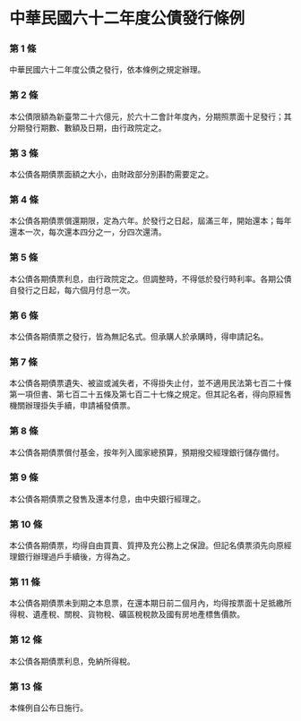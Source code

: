 # 中華民國六十二年度公債發行條例

### 第 1 條

中華民國六十二年度公債之發行，依本條例之規定辦理。

### 第 2 條

本公債限額為新臺幣二十六億元，於六十二會計年度內，分期照票面十足發行；其分期發行期數、數額及日期，由行政院定之。

### 第 3 條

本公債各期債票面額之大小，由財政部分別斟酌需要定之。

### 第 4 條

本公債各期債票償還期限，定為六年。於發行之日起，屆滿三年，開始還本；每年還本一次，每次還本四分之一，分四次還清。

### 第 5 條

本公債各期債票利息，由行政院定之。但調整時，不得低於發行時利率。各期公債自發行之日起，每六個月付息一次。

### 第 6 條

本公債各期債票之發行，皆為無記名式。但承購人於承購時，得申請記名。

### 第 7 條

本公債各期債票遺失、被盜或滅失者，不得掛失止付，並不適用民法第七百二十條第一項但書、第七百二十五條及第七百二十七條之規定。但其記名者，得向原經售機關辦理掛失手續，申請補發債票。

### 第 8 條

本公債各期債票償付基金，按年列入國家總預算，預期撥交經理銀行儲存備付。

### 第 9 條

本公債各期債票之發售及還本付息，由中央銀行經理之。

### 第 10 條

本公債各期債票，均得自由買賣、質押及充公務上之保證。但記名債票須先向原經理銀行辦理過戶手續後，方得為之。

### 第 11 條

本公債各期債票未到期之本息票，在還本期日前二個月內，均得按票面十足抵繳所得稅、遺產稅、關稅、貨物稅、礦區稅稅款及國有房地產標售價款。

### 第 12 條

本公債各期債票利息，免納所得稅。

### 第 13 條

本條例自公布日施行。
